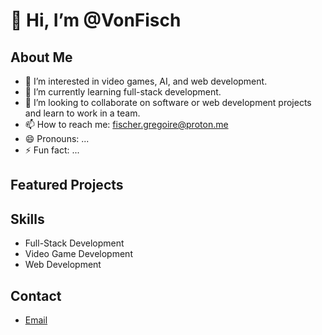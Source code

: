 # 👋 Hi, I’m @VonFisch

## About Me
- 👀 I’m interested in video games, AI, and web development.
- 🌱 I’m currently learning full-stack development.
- 💞️ I’m looking to collaborate on software or web development projects and learn to work in a team.
- 📫 How to reach me: [fischer.gregoire@proton.me](fischer.gregoire@proton.me)
- 😄 Pronouns: ...
- ⚡ Fun fact: ...

## Featured Projects


## Skills
- Full-Stack Development
- Video Game Development
- Web Development

## Contact
- [Email](mailto:fischer.gregoire@proton.me)
